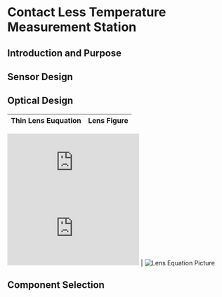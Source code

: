 # Contact Less Temperature Measurement Station

## Introduction and Purpose

## Sensor Design

## Optical Design

Thin Lens Euquation | Lens Figure
--- | ---
![Thin Lens Equation](https://latex.codecogs.com/svg.latex?1/f&space;=&space;1/S_1&space;&plus;&space;1/S_2) 
![Thin Lens Magnification Equation](https://latex.codecogs.com/svg.latex?M&space;=&space;-&space;S_2&space;/&space;S_1)
| ![Lens Equation Picture](https://upload.wikimedia.org/wikipedia/commons/7/71/Lens3.svg)

## Component Selection
